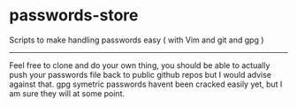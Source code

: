 passwords-store
===============

Scripts to make handling passwords easy ( with Vim and git and gpg ) 

---
Feel free to clone and do your own thing, you should be able to actually push
your passwords file back to public github repos but I would advise against
that. gpg symetric passwords havent been cracked easily yet, but I am sure
they will at some point.
